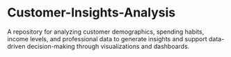 # Customer-Insights-Analysis
A repository for analyzing customer demographics, spending habits, income levels, and professional data to generate insights and support data-driven decision-making through visualizations and dashboards.

